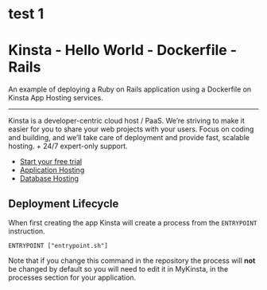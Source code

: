 # test 1

# Kinsta - Hello World - Dockerfile - Rails
An example of deploying a Ruby on Rails application using a Dockerfile on Kinsta App Hosting services.

---
Kinsta is a developer-centric cloud host / PaaS. We’re striving to make it easier for you to share your web projects with your users. Focus on coding and building, and we’ll take care of deployment and provide fast, scalable hosting. + 24/7 expert-only support.

- [Start your free trial](https://kinsta.com/signup/?product_type=app-db)
- [Application Hosting](https://kinsta.com/application-hosting)
- [Database Hosting](https://kinsta.com/database-hosting)

## Deployment Lifecycle
When first creating the app Kinsta will create a process from the `ENTRYPOINT` instruction. 
```
ENTRYPOINT ["entrypoint.sh"]
```

Note that if you change this command in the repository the process will **not** be changed by default so you will need to edit it in MyKinsta, in the processes section for your 
application.

